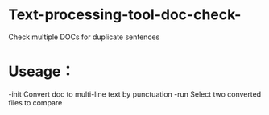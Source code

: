 # Text-processing-tool-doc-check-
Check multiple DOCs for duplicate sentences

# Useage：
-init Convert doc to multi-line text by punctuation
-run Select two converted files to compare

